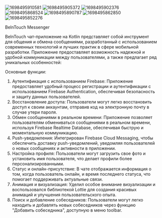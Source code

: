 ![1698495910581](https://github.com/KanatBayalbayev/BeInTouch/assets/115481348/83871c1e-f7fa-4f61-b592-5a9866056a1d) ![1698495905372](https://github.com/KanatBayalbayev/BeInTouch/assets/115481348/f19445d9-9236-4326-99e6-ea547bfc169d) 
![1698495902376](https://github.com/KanatBayalbayev/BeInTouch/assets/115481348/8c1e38bb-7e98-4c98-8ece-ab3e7bb83b6a)
![1698495868524](https://github.com/KanatBayalbayev/BeInTouch/assets/115481348/0352b781-d2a8-40ca-b1b6-f18fe44a3dcd)
![1698495890787](https://github.com/KanatBayalbayev/BeInTouch/assets/115481348/2d2d9b77-ae3b-4eed-86f0-73391046de7d)
![1698495862850](https://github.com/KanatBayalbayev/BeInTouch/assets/115481348/73911f82-7d87-4eeb-b567-b6f869641691)
![1698495852276](https://github.com/KanatBayalbayev/BeInTouch/assets/115481348/e43e3d64-30db-450e-8435-13c541f79b9d)

BeInTouch Messenger

BeInTouch чат-приложение на Kotlin представляет собой инструмент для общения и обмена сообщениями, разработанный с использованием современных технологий и лучших практик в сфере мобильной разработки. Приложение предоставляет возможность надежной и удобной коммуникации между пользователями, а также предлагает ряд уникальных особенностей:

Основные функции:
1.	Аутентификация с использованием Firebase: Приложение предоставляет удобный процесс регистрации и аутентификации с использованием Firebase Authentication, обеспечивая безопасность и защиту данных пользователей.
2.	Восстановление доступа: Пользователи могут легко восстановить доступ к своим аккаунтам, отправив код на электронную почту в случае утери пароля.
3.	Обмен сообщениями в реальном времени: Приложение позволяет пользователям обмениваться сообщениями в реальном времени, используя Firebase Realtime Database, обеспечивая быструю и моментальную коммуникацию.
4.	Push-уведомления: Интегрирован Firebase Cloud Messaging, чтобы обеспечить доставку push-уведомлений, уведомляя пользователей о новых сообщениях и активности в приложении.
5.	Настройка профиля: Пользователи могут загрузить свое фото и установить имя пользователя, что делает профили более персонализированными.
6.	Статус и онлайн-присутствие: В чате отображается информация о том, когда пользователь онлайн, и время последнего статуса, что помогает поддерживать актуальные связи.
7.	Анимация и визуализация: Уделил особое внимание визуализации и воспользовался библиотекой Lottie для создания красивых анимаций и улучшения пользовательского опыта.
8.	Поиск и добавление собеседников: Пользователи могут легко находить и добавлять новых собеседников через функцию "Добавить собеседника", доступную в меню toolbar.




